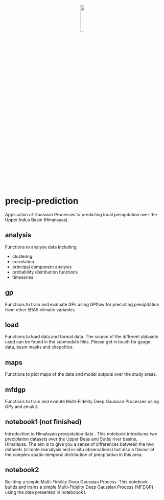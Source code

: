 <p align="center" width="100%">
    <img width="15%" src="figures/Large_Scale_Atmospheric_Oscillation.png">
</p>

# precip-prediction

Application of Gaussian Processes to predicting local precipitation over the Upper Indus Basin (Himalayas).

## analysis

Functions to analyse data including:

- clustering
- correlation
- principal component analysis
- probability distribution functions
- timeseries

## gp

Functions to train and evaluate GPs using GPflow for precicting precipitation from other ERA5 climatic variables.

## load

Functions to load data and format data. The source of the different datasets used can be found in the submodule files. Please get in touch for gauge data, basin masks and shapefiles.

## maps

Functions to plot maps of the data and model outputs over the study areas.

## mfdgp

Functions to train and evalute Multi-Fidelity Deep Gaussian Processes using GPy and emukit.

## notebook1 (not finished)

Introduction to Himalayan precipitation data . This notebook introduces two precipiation datasets over the Upper Beas and Sutlej river basins, Himalayas. The aim is to give you a sense of differences between the two datasets (climate reanalysis and in-situ observations) but also a flavour of the complex spatio-temporal distribution of precpitation in this area.

## notebook2

Building a simple Multi-Fidelity Deep Gaussian Process. This notebook builds and trains a simple Multi-Fidelity Deep Gaussian Process (MFDGP) using the data presented in noteboook1.
